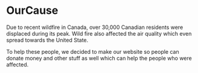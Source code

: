 # OurCause

Due to recent wildfire in Canada, over 30,000 Canadian residents were displaced during its peak. Wild fire also affected the air quality which even spread towards the United State.

To help these people, we decided to make our website so people can donate money and other stuff as well which can help the people who were affected.